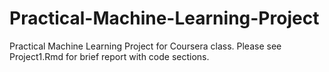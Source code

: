 Practical-Machine-Learning-Project
==================================

Practical Machine Learning Project for Coursera class.  Please see Project1.Rmd for brief report with code sections.
